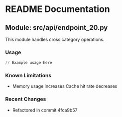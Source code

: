 # README Documentation

## Module: src/api/endpoint_20.py

This module handles cross category operations.

### Usage

```python
// Example usage here
```

### Known Limitations

- Memory usage increases Cache hit rate decreases

### Recent Changes

- Refactored in commit 4fca9b57
